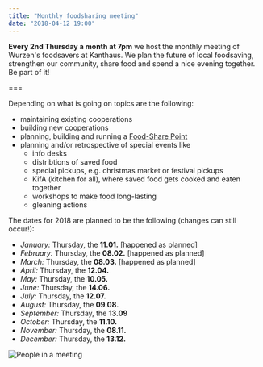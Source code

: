 ```yaml
---
title: "Monthly foodsharing meeting"
date: "2018-04-12 19:00"
---
```


**Every 2nd Thursday a month at 7pm** we host the monthly meeting of Wurzen's foodsavers at Kanthaus.
We plan the future of local foodsaving, strengthen our community, share food and spend a nice evening together. Be part of it!

===

Depending on what is going on topics are the following:
- maintaining existing cooperations
- building new cooperations
- planning, building and running a [Food-Share Point](https://yunity.atlassian.net/wiki/spaces/FSINT/pages/43909145/Food-Share+Point+Mini+Manual)
- planning and/or retrospective of special events like
  - info desks
  - distribtions of saved food
  - special pickups, e.g. christmas market or festival pickups
  - KifA (kitchen for all), where saved food gets cooked and eaten together
  - workshops to make food long-lasting
  - gleaning actions

The dates for 2018 are planned to be the following (changes can still occur!):
- *January:* Thursday, the **11.01.** [happened as planned]
- *February:* Thursday, the **08.02.** [happened as planned]
- *March:* Thursday, the **08.03.** [happened as planned]
- *April:* Thursday, the **12.04.**
- *May:* Thursday, the **10.05.**
- *June:* Thursday, the **14.06.**
- *July:* Thursday, the **12.07.**
- *August:* Thursday, the **09.08.**
- *September:* Thursday, the **13.09**
- *October:* Thursday, the **11.10.**
- *November:* Thursday, the **08.11.**
- *December:* Thursday, the **13.12.**

![People in a meeting](/pics/morningMeeting_cropped.jpg)
